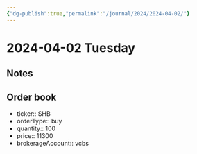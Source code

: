 ```yaml
---
{"dg-publish":true,"permalink":"/journal/2024/2024-04-02/"}
---
```


# 2024-04-02 Tuesday

## Notes

## Order book

- ticker:: SHB
- orderType:: buy
- quantity:: 100
- price:: 11300
- brokerageAccount:: vcbs
